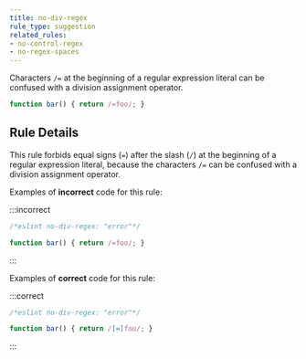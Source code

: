 ```yaml
---
title: no-div-regex
rule_type: suggestion
related_rules:
- no-control-regex
- no-regex-spaces
---
```


Characters `/=` at the beginning of a regular expression literal can be confused with a division assignment operator.

```js
function bar() { return /=foo/; }
```

## Rule Details

This rule forbids equal signs (`=`) after the slash (`/`) at the beginning of a regular expression literal, because the characters `/=` can be confused with a division assignment operator.

Examples of **incorrect** code for this rule:

:::incorrect

```js
/*eslint no-div-regex: "error"*/

function bar() { return /=foo/; }
```

:::

Examples of **correct** code for this rule:

:::correct

```js
/*eslint no-div-regex: "error"*/

function bar() { return /[=]foo/; }
```

:::
